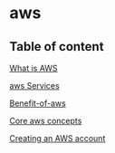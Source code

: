# aws

## Table of content

[What is AWS]()

[aws Services]()

[Benefit-of-aws]()

[Core aws concepts]()

[Creating an AWS account]()